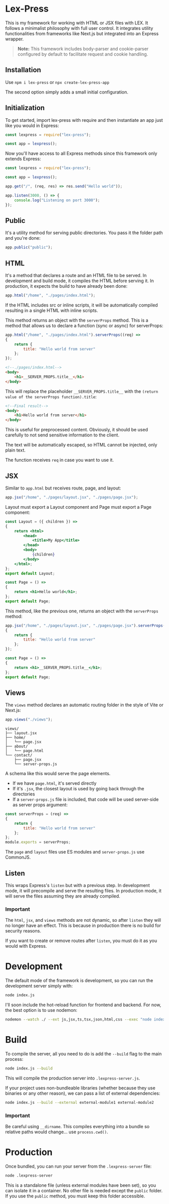# Lex-Press

This is my framework for working with HTML or JSX files with LEX. It follows a minimalist philosophy with full user control. It integrates utility functionalities from frameworks like Next.js but integrated into an Express wrapper.

> **Note:** This framework includes body-parser and cookie-parser configured by default to facilitate request and cookie handling.

## Installation

Use `npm i lex-press` or `npx create-lex-press-app`

The second option simply adds a small initial configuration.

## Initialization

To get started, import lex-press with require and then instantiate an app just like you would in Express:

```js
const lexpress = require("lex-press");

const app = lexpress();
```

Now you'll have access to all Express methods since this framework only extends Express:

```js
const lexpress = require("lex-press");

const app = lexpress();

app.get("/", (req, res) => res.send("Hello world"));

app.listen(3000, () => {
    console.log("Listening on port 3000");
});
```

## Public

It's a utility method for serving public directories. You pass it the folder path and you're done:

```js
app.public("public");
```

## HTML

It's a method that declares a route and an HTML file to be served. In development and build mode, it compiles the HTML before serving it. In production, it expects the build to have already been done:

```js
app.html("/home", "./pages/index.html");
```

If the HTML includes src or inline scripts, it will be automatically compiled resulting in a single HTML with inline scripts.

This method returns an object with the `serverProps` method. This is a method that allows us to declare a function (sync or async) for serverProps:

```js
app.html("/home", "./pages/index.html").serverProps((req) =>
{
    return {
        title: "Hello world from server"
    };
});
```

```html
<!--./pages/index.html-->
<body>
    <h1>__SERVER_PROPS.title__</h1>
</body>
```

This will replace the placeholder `__SERVER_PROPS.title__` with the `(return value of the serverProps function).title`:

```html
<!--Final result-->
<body>
    <h1>Hello world from server</h1>
</body>
```

This is useful for preprocessed content. Obviously, it should be used carefully to not send sensitive information to the client.

The text will be automatically escaped, so HTML cannot be injected, only plain text.

The function receives `req` in case you want to use it.

## JSX

Similar to `app.html` but receives route, page, and layout:

```js
app.jsx("/home", "./pages/layout.jsx", "./pages/page.jsx");
```

Layout must export a Layout component and Page must export a Page component:

```jsx
const Layout = ({ children }) =>
{
    return <html>
        <head>
            <title>My App</title>
        </head>
        <body>
            {children}
        </body>    
    </html>;
};
export default Layout;
```

```jsx
const Page = () =>
{
    return <h1>Hello world</h1>;
};
export default Page;
```

This method, like the previous one, returns an object with the `serverProps` method:

```js
app.jsx("/home", "./pages/layout.jsx", "./pages/page.jsx").serverProps((req) =>
{
    return {
        title: "Hello world from server"
    };
});
```

```jsx
const Page = () =>
{
    return <h1>__SERVER_PROPS.title__</h1>;
};
export default Page;
```

## Views

The `views` method declares an automatic routing folder in the style of Vite or Next.js:

```js
app.views("./views");
```

```
views/
├── layout.jsx
├── home/
│   └── page.jsx
├── about/
│   └── page.html
└── contact/
    ├── page.jsx
    └── server-props.js
```

A schema like this would serve the page elements.

- If we have `page.html`, it's served directly
- If it's `.jsx`, the closest layout is used by going back through the directories
- If a `server-props.js` file is included, that code will be used server-side as server props argument:

```js
const serverProps = (req) =>
{
    return {
        title: "Hello world from server"
    };
};
module.exports = serverProps;
```

The `page` and `layout` files use ES modules and `server-props.js` use CommonJS.

## Listen

This wraps Express's `listen` but with a previous step. In development mode, it will precompile and serve the resulting files. In production mode, it will serve the files assuming they are already compiled.

### Important

The `html`, `jsx`, and `views` methods are not dynamic, so after `listen` they will no longer have an effect. This is because in production there is no build for security reasons.

If you want to create or remove routes after `listen`, you must do it as you would with Express.

# Development

The default mode of the framework is development, so you can run the development server simply with:

```bash
node index.js
```

I'll soon include the hot-reload function for frontend and backend. For now, the best option is to use nodemon:

```bash
nodemon --watch ./ --ext js,jsx,ts,tsx,json,html,css --exec "node index.js"
```

# Build

To compile the server, all you need to do is add the `--build` flag to the main process:

```bash
node index.js --build
```

This will compile the production server into `.lexpress-server.js`.

If your project uses non-bundleable libraries (whether because they use binaries or any other reason), we can pass a list of external dependencies:

```bash
node index.js --build --external external-module1 external-module2
```

### Important

Be careful using `__dirname`. This compiles everything into a bundle so relative paths would change... use `process.cwd()`.

# Production

Once bundled, you can run your server from the `.lexpress-server` file:

```bash
node .lexpress-server
```

This is a standalone file (unless external modules have been set), so you can isolate it in a container. No other file is needed except the `public` folder. If you use the `public` method, you must keep this folder accessible.
